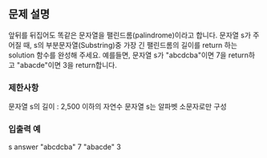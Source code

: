 ## 문제 설명
앞뒤를 뒤집어도 똑같은 문자열을 팰린드롬(palindrome)이라고 합니다.
문자열 s가 주어질 때, s의 부분문자열(Substring)중 가장 긴 팰린드롬의 길이를 return 하는 solution 함수를 완성해 주세요.
예를들면, 문자열 s가 "abcdcba"이면 7을 return하고 "abacde"이면 3을 return합니다.
### 제한사항
문자열 s의 길이 : 2,500 이하의 자연수
문자열 s는 알파벳 소문자로만 구성
### 입출력 예
s	answer
"abcdcba"	7
"abacde"	3
